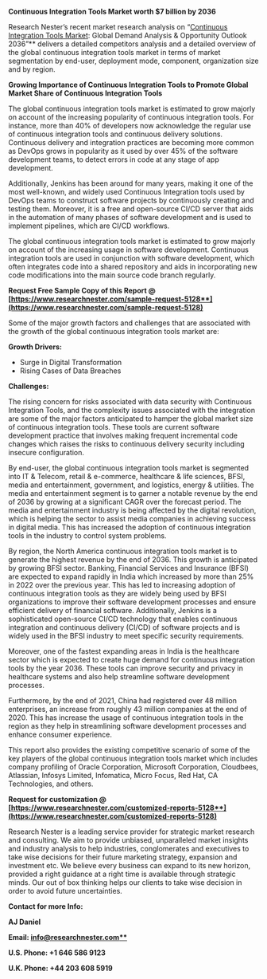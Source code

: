 ﻿**Continuous Integration Tools Market worth $7 billion by 2036**

Research Nester’s recent market research analysis on “[Continuous Integration Tools Market](https://www.researchnester.com/reports/continuous-integration-tools-market/5128): Global Demand Analysis & Opportunity Outlook 2036”** delivers a detailed competitors analysis and a detailed overview of the global continuous integration tools market in terms of market segmentation by end-user, deployment mode, component, organization size and by region. 

**Growing Importance of Continuous Integration Tools to Promote Global Market Share of Continuous Integration Tools**

The global continuous integration tools market is estimated to grow majorly on account of the increasing popularity of continuous integration tools. For instance, more than 40% of developers now acknowledge the regular use of continuous integration tools and continuous delivery solutions. Continuous delivery and integration practices are becoming more common as DevOps grows in popularity as it used by over 45% of the software development teams, to detect errors in code at any stage of app development. 

Additionally, Jenkins has been around for many years, making it one of the most well-known, and widely used Continuous Integration tools used by DevOps teams to construct software projects by continuously creating and testing them. Moreover, it is a free and open-source CI/CD server that aids in the automation of many phases of software development and is used to implement pipelines, which are CI/CD workflows. 

The global continuous integration tools market is estimated to grow majorly on account of the increasing usage in software development. Continuous integration tools are used in conjunction with software development, which often integrates code into a shared repository and aids in incorporating new code modifications into the main source code branch regularly.

**Request Free Sample Copy of this Report @ [https://www.researchnester.com/sample-request-5128**](https://www.researchnester.com/sample-request-5128)**

Some of the major growth factors and challenges that are associated with the growth of the global continuous integration tools market are:

**Growth Drivers:**

- Surge in Digital Transformation
- Rising Cases of Data Breaches

**Challenges:**

The rising concern for risks associated with data security with Continuous Integration Tools, and the complexity issues associated with the integration are some of the major factors anticipated to hamper the global market size of continuous integration tools. These tools are current software development practice that involves making frequent incremental code changes which raises the risks to continuous delivery security including insecure configuration. 

By end-user, the global continuous integration tools market is segmented into IT & Telecom, retail & e-commerce, healthcare & life sciences, BFSI, media and entertainment, government, and logistics, energy & utilities. The media and entertainment segment is to garner a notable revenue by the end of 2036 by growing at a significant CAGR over the forecast period. The media and entertainment industry is being affected by the digital revolution, which is helping the sector to assist media companies in achieving success in digital media. This has increased the adoption of continuous integration tools in the industry to control system problems.

By region, the North America continuous integration tools market is to generate the highest revenue by the end of 2036. This growth is anticipated by growing BFSI sector. Banking, Financial Services and Insurance (BFSI) are expected to expand rapidly in India which increased by more than 25% in 2022 over the previous year. This has led to increasing adoption of continuous integration tools as they are widely being used by BFSI organizations to improve their software development processes and ensure efficient delivery of financial software. Additionally, Jenkins is a sophisticated open-source CI/CD technology that enables continuous integration and continuous delivery (CI/CD) of software projects and is widely used in the BFSI industry to meet specific security requirements. 

Moreover, one of the fastest expanding areas in India is the healthcare sector which is expected to create huge demand for continuous integration tools by the year 2036. These tools can improve security and privacy in healthcare systems and also help streamline software development processes. 

Furthermore, by the end of 2021, China had registered over 48 million enterprises, an increase from roughly 43 million companies at the end of 2020. This has increase the usage of continuous integration tools in the region as they help in streamlining software development processes and enhance consumer experience.

This report also provides the existing competitive scenario of some of the key players of the global continuous integration tools market which includes company profiling of Oracle Corporation, Microsoft Corporation, Cloudbees, Atlassian, Infosys Limited, Infomatica, Micro Focus, Red Hat, CA Technologies, and others.  

**Request for customization @ [https://www.researchnester.com/customized-reports-5128**](https://www.researchnester.com/customized-reports-5128)**

Research Nester is a leading service provider for strategic market research and consulting. We aim to provide unbiased, unparalleled market insights and industry analysis to help industries, conglomerates and executives to take wise decisions for their future marketing strategy, expansion and investment etc. We believe every business can expand to its new horizon, provided a right guidance at a right time is available through strategic minds. Our out of box thinking helps our clients to take wise decision in order to avoid future uncertainties.

**Contact for more Info:**

**AJ Daniel**

**Email: [info@researchnester.com**](mailto:info@researchnester.com)**

**U.S. Phone: +1 646 586 9123** 

**U.K. Phone: +44 203 608 5919**
